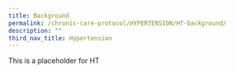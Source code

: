 ```yaml
---
title: Background
permalink: /chronic-care-protocol/HYPERTENSION/HT-background/
description: ""
third_nav_title: Hypertension
---
```


This is a placeholder for HT